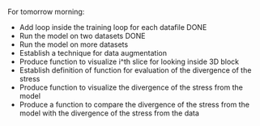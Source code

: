 For tomorrow morning:
- Add loop inside the training loop for each datafile DONE
- Run the model on two datasets DONE
- Run the model on more datasets
- Establish a technique for data augmentation
- Produce function to visualize i^th slice for looking inside 3D block
- Establish definition of function for evaluation of the divergence of the stress
- Produce function to visualize the divergence of the stress from the model
- Produce a function to compare the divergence of the stress from the model with the divergence of the stress from the data
